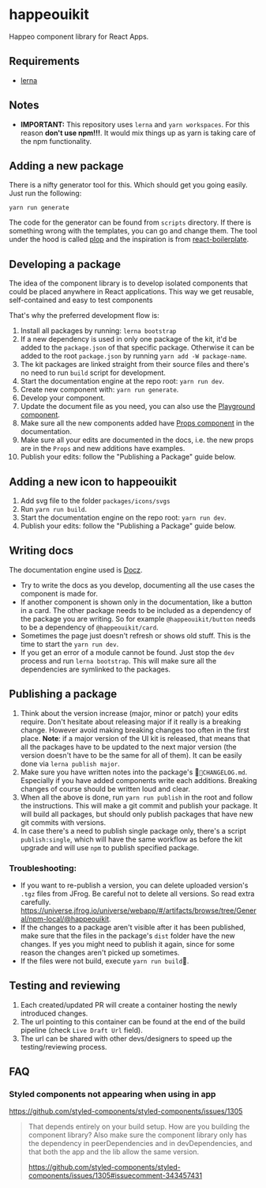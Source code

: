 # happeouikit

Happeo component library for React Apps.

## Requirements

- [lerna](https://github.com/lerna/lerna)

## Notes

- **IMPORTANT:** This repository uses `lerna` and `yarn workspaces`. 
For this reason **don't use npm!!!**. It would mix things up as yarn is taking care of the npm functionality.

## Adding a new package

There is a nifty generator tool for this. Which should get you going easily. Just run the following:

    yarn run generate

The code for the generator can be found from `scripts` directory. If there is something wrong with the templates,
you can go and change them. The tool under the hood is called [plop](https://www.npmjs.com/package/plop) and the inspiration is from [react-boilerplate](https://github.com/react-boilerplate/react-boilerplate).

## Developing a package

The idea of the component library is to develop isolated components that could be placed anywhere in React applications. This way we get reusable,
self-contained and easy to test components

That's why the preferred development flow is:

1. Install all packages by running: `lerna bootstrap`
1. If a new dependency is used in only one package of the kit, it'd be added to the `package.json` of that specific package.
Otherwise it can be added to the root `package.json` by running `yarn add -W package-name`.
1. The kit packages are linked straight from their source files and there's no need to run `build` script for development.  
1. Start the documentation engine at the repo root: `yarn run dev`.
1. Create new component with: `yarn run generate`.
1. Develop your component.
1. Update the document file as you need, you can also use the [Playground component](https://www.docz.site/docs/built-in-components#playground-component).
1. Make sure all the new components added have [Props component](https://www.docz.site/docs/built-in-components#component-props) in the documentation.
1. Make sure all your edits are documented in the docs, i.e. the new props are in the `Props` and new additions have examples.
1. Publish your edits: follow the "Publishing a Package" guide below.

## Adding a new icon to happeouikit

1. Add svg file to the folder `packages/icons/svgs`
2. Run `yarn run build`.
3. Start the documentation engine on the repo root: `yarn run dev`.
4. Publish your edits: follow the "Publishing a Package" guide below.

## Writing docs

The documentation engine used is [Docz](https://www.docz.site/).

- Try to write the docs as you develop, documenting all the use cases the component is made for.
- If another component is shown only in the documentation, like a button in a card. The other package needs to be included as a dependency of the package you are writing. So for example `@happeouikit/button` needs to be a dependency of `@happeouikit/card`.
- Sometimes the page just doesn't refresh or shows old stuff. This is the time to start the `yarn run dev`.
- If you get an error of a module cannot be found. Just stop the `dev` process and run `lerna bootstrap`. This will make sure all the dependencies are symlinked to the packages.

## Publishing a package

1. Think about the version increase (major, minor or patch) your edits require. Don't hesitate about releasing major if it really is a breaking change. However avoid making breaking changes too often in the first place. 
**Note**: if a major version of the UI kit is released, that means that all the packages have to be updated to the next major version (the version doesn't have to be the same for all of them). It can be easily done via `lerna publish major`. 
1. Make sure you have written notes into the package's `CHANGELOG.md`. Especially if you have added components write each additions. Breaking changes of course should be written loud and clear.
1. When all the above is done, run `yarn run publish` in the root and follow the instructions. This will make a git commit and publish your package. It will build all packages, but should only publish packages that have new git commits with versions.
1. In case there's a need to publish single package only, there's a script `publish:single`, which will have the same workflow as before the kit upgrade and will use `npm` to publish specified package.

### Troubleshooting:

- If you want to re-publish a version, you can delete uploaded version's `.tgz` files from JFrog. Be careful not to delete all versions. So read extra carefully. https://universe.jfrog.io/universe/webapp/#/artifacts/browse/tree/General/npm-local/@happeouikit.
- If the changes to a package aren't visible after it has been published, make sure that the files in the package's `dist` folder have the new changes. If yes you might need to publish it again, since for some reason the changes aren't picked up sometimes.
- If the files were not build, execute `yarn run build`.

## Testing and reviewing

1. Each created/updated PR will create a container hosting the newly introduced changes.
2. The url pointing to this container can be found at the end of the build pipeline (check `Live Draft Url` field).
3. The url can be shared with other devs/designers to speed up the testing/reviewing process.

## FAQ

### Styled components not appearing when using in app

https://github.com/styled-components/styled-components/issues/1305

> That depends entirely on your build setup. How are you building the component library?
> Also make sure the component library only has the dependency in peerDependencies and in devDependencies,
> and that both the app and the lib allow the same version.
>
> https://github.com/styled-components/styled-components/issues/1305#issuecomment-343457431
